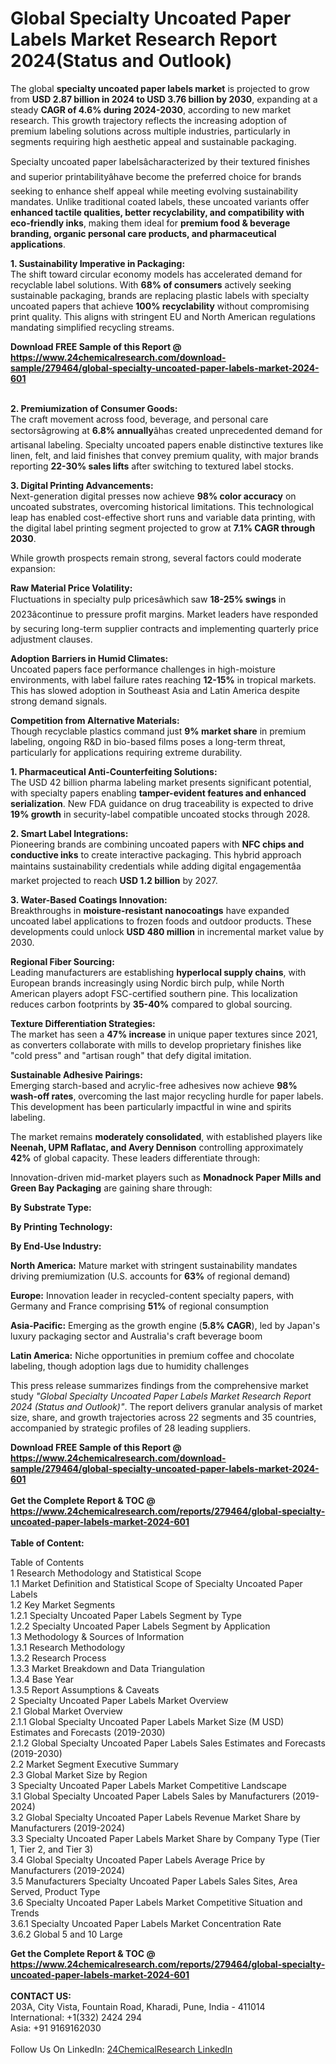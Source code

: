 <h1>Global Specialty Uncoated Paper Labels Market Research Report 2024(Status and Outlook)</h1><p>The global <strong>specialty uncoated paper labels market</strong> is projected to grow from <strong>USD 2.87 billion in 2024 to USD 3.76 billion by 2030</strong>, expanding at a steady <strong>CAGR of 4.6% during 2024-2030</strong>, according to new market research. This growth trajectory reflects the increasing adoption of premium labeling solutions across multiple industries, particularly in segments requiring high aesthetic appeal and sustainable packaging.</p><p>Specialty uncoated paper labelsâcharacterized by their textured finishes and superior printabilityâhave become the preferred choice for brands seeking to enhance shelf appeal while meeting evolving sustainability mandates. Unlike traditional coated labels, these uncoated variants offer <strong>enhanced tactile qualities, better recyclability, and compatibility with eco-friendly inks</strong>, making them ideal for <strong>premium food &amp; beverage branding, organic personal care products, and pharmaceutical applications</strong>.</p><p><strong>1. Sustainability Imperative in Packaging:</strong><br>
The shift toward circular economy models has accelerated demand for recyclable label solutions. With <strong>68% of consumers</strong> actively seeking sustainable packaging, brands are replacing plastic labels with specialty uncoated papers that achieve <strong>100% recyclability</strong> without compromising print quality. This aligns with stringent EU and North American regulations mandating simplified recycling streams.</p><div><b>Download FREE Sample of this Report @ 
            <a href="https://www.24chemicalresearch.com/download-sample/279464/global-specialty-uncoated-paper-labels-market-2024-601">
            https://www.24chemicalresearch.com/download-sample/279464/global-specialty-uncoated-paper-labels-market-2024-601</a></b></div><br><p><strong>2. Premiumization of Consumer Goods:</strong><br>
The craft movement across food, beverage, and personal care sectorsâgrowing at <strong>6.8% annually</strong>âhas created unprecedented demand for artisanal labeling. Specialty uncoated papers enable distinctive textures like linen, felt, and laid finishes that convey premium quality, with major brands reporting <strong>22-30% sales lifts</strong> after switching to textured label stocks.</p><p><strong>3. Digital Printing Advancements:</strong><br>
Next-generation digital presses now achieve <strong>98% color accuracy</strong> on uncoated substrates, overcoming historical limitations. This technological leap has enabled cost-effective short runs and variable data printing, with the digital label printing segment projected to grow at <strong>7.1% CAGR through 2030</strong>.</p><p>While growth prospects remain strong, several factors could moderate expansion:</p><p><strong>Raw Material Price Volatility:</strong><br>
	Fluctuations in specialty pulp pricesâwhich saw <strong>18-25% swings</strong> in 2023âcontinue to pressure profit margins. Market leaders have responded by securing long-term supplier contracts and implementing quarterly price adjustment clauses.</p><p><strong>Adoption Barriers in Humid Climates:</strong><br>
	Uncoated papers face performance challenges in high-moisture environments, with label failure rates reaching <strong>12-15%</strong> in tropical markets. This has slowed adoption in Southeast Asia and Latin America despite strong demand signals.</p><p><strong>Competition from Alternative Materials:</strong><br>
	Though recyclable plastics command just <strong>9% market share</strong> in premium labeling, ongoing R&amp;D in bio-based films poses a long-term threat, particularly for applications requiring extreme durability.</p><p><strong>1. Pharmaceutical Anti-Counterfeiting Solutions:</strong><br>
The USD 42 billion pharma labeling market presents significant potential, with specialty papers enabling <strong>tamper-evident features and enhanced serialization</strong>. New FDA guidance on drug traceability is expected to drive <strong>19% growth</strong> in security-label compatible uncoated stocks through 2028.</p><p><strong>2. Smart Label Integrations:</strong><br>
Pioneering brands are combining uncoated papers with <strong>NFC chips and conductive inks</strong> to create interactive packaging. This hybrid approach maintains sustainability credentials while adding digital engagementâa market projected to reach <strong>USD 1.2 billion</strong> by 2027.</p><p><strong>3. Water-Based Coatings Innovation:</strong><br>
Breakthroughs in <strong>moisture-resistant nanocoatings</strong> have expanded uncoated label applications to frozen foods and outdoor products. These developments could unlock <strong>USD 480 million</strong> in incremental market value by 2030.</p><p><strong>Regional Fiber Sourcing:</strong><br>
	Leading manufacturers are establishing <strong>hyperlocal supply chains</strong>, with European brands increasingly using Nordic birch pulp, while North American players adopt FSC-certified southern pine. This localization reduces carbon footprints by <strong>35-40%</strong> compared to global sourcing.</p><p><strong>Texture Differentiation Strategies:</strong><br>
	The market has seen a <strong>47% increase</strong> in unique paper textures since 2021, as converters collaborate with mills to develop proprietary finishes like "cold press" and "artisan rough" that defy digital imitation.</p><p><strong>Sustainable Adhesive Pairings:</strong><br>
	Emerging starch-based and acrylic-free adhesives now achieve <strong>98% wash-off rates</strong>, overcoming the last major recycling hurdle for paper labels. This development has been particularly impactful in wine and spirits labeling.</p><p>The market remains <strong>moderately consolidated</strong>, with established players like <strong>Neenah, UPM Raflatac, and Avery Dennison</strong> controlling approximately <strong>42%</strong> of global capacity. These leaders differentiate through:</p><p>Innovation-driven mid-market players such as <strong>Monadnock Paper Mills and Green Bay Packaging</strong> are gaining share through:</p><p><strong>By Substrate Type:</strong></p><p><strong>By Printing Technology:</strong></p><p><strong>By End-Use Industry:</strong></p><p><strong>North America:</strong> Mature market with stringent sustainability mandates driving premiumization (U.S. accounts for <strong>63%</strong> of regional demand)</p><p><strong>Europe:</strong> Innovation leader in recycled-content specialty papers, with Germany and France comprising <strong>51%</strong> of regional consumption</p><p><strong>Asia-Pacific:</strong> Emerging as the growth engine (<strong>5.8% CAGR</strong>), led by Japan's luxury packaging sector and Australia's craft beverage boom</p><p><strong>Latin America:</strong> Niche opportunities in premium coffee and chocolate labeling, though adoption lags due to humidity challenges</p><p>This press release summarizes findings from the comprehensive market study <em>"Global Specialty Uncoated Paper Labels Market Research Report 2024 (Status and Outlook)"</em>. The report delivers granular analysis of market size, share, and growth trajectories across 22 segments and 35 countries, accompanied by strategic profiles of 28 leading suppliers.</p><div><b>Download FREE Sample of this Report @ 
            <a href="https://www.24chemicalresearch.com/download-sample/279464/global-specialty-uncoated-paper-labels-market-2024-601">
            https://www.24chemicalresearch.com/download-sample/279464/global-specialty-uncoated-paper-labels-market-2024-601</a></b></div><br><div><b>Get the Complete Report & TOC @ 
            <a href="https://www.24chemicalresearch.com/reports/279464/global-specialty-uncoated-paper-labels-market-2024-601">
            https://www.24chemicalresearch.com/reports/279464/global-specialty-uncoated-paper-labels-market-2024-601</a></b></div><br>
            <b>Table of Content:</b><p>Table of Contents<br />
 1 Research Methodology and Statistical Scope<br />
 1.1 Market Definition and Statistical Scope of Specialty Uncoated Paper Labels<br />
 1.2 Key Market Segments<br />
 1.2.1 Specialty Uncoated Paper Labels Segment by Type<br />
 1.2.2 Specialty Uncoated Paper Labels Segment by Application<br />
 1.3 Methodology & Sources of Information<br />
 1.3.1 Research Methodology<br />
 1.3.2 Research Process<br />
 1.3.3 Market Breakdown and Data Triangulation<br />
 1.3.4 Base Year<br />
 1.3.5 Report Assumptions & Caveats<br />
 2 Specialty Uncoated Paper Labels Market Overview<br />
 2.1 Global Market Overview<br />
 2.1.1 Global Specialty Uncoated Paper Labels Market Size (M USD) Estimates and Forecasts (2019-2030)<br />
 2.1.2 Global Specialty Uncoated Paper Labels Sales Estimates and Forecasts (2019-2030)<br />
 2.2 Market Segment Executive Summary<br />
 2.3 Global Market Size by Region<br />
 3 Specialty Uncoated Paper Labels Market Competitive Landscape<br />
 3.1 Global Specialty Uncoated Paper Labels Sales by Manufacturers (2019-2024)<br />
 3.2 Global Specialty Uncoated Paper Labels Revenue Market Share by Manufacturers (2019-2024)<br />
 3.3 Specialty Uncoated Paper Labels Market Share by Company Type (Tier 1, Tier 2, and Tier 3)<br />
 3.4 Global Specialty Uncoated Paper Labels Average Price by Manufacturers (2019-2024)<br />
 3.5 Manufacturers Specialty Uncoated Paper Labels Sales Sites, Area Served, Product Type<br />
 3.6 Specialty Uncoated Paper Labels Market Competitive Situation and Trends<br />
 3.6.1 Specialty Uncoated Paper Labels Market Concentration Rate<br />
 3.6.2 Global 5 and 10 Large</p><div><b>Get the Complete Report & TOC @ 
            <a href="https://www.24chemicalresearch.com/reports/279464/global-specialty-uncoated-paper-labels-market-2024-601">
            https://www.24chemicalresearch.com/reports/279464/global-specialty-uncoated-paper-labels-market-2024-601</a></b></div><br><b>CONTACT US:</b><br>
            203A, City Vista, Fountain Road, Kharadi, Pune, India - 411014<br>
            International: +1(332) 2424 294<br>
            Asia: +91 9169162030 <br><br>
            Follow Us On LinkedIn: <a href="https://www.linkedin.com/company/24chemicalresearch/">24ChemicalResearch LinkedIn</a>